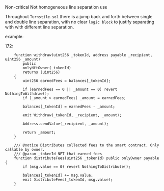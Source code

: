 Non-critical
Not homogeneous line separation use

Throughout `Turnstile.sol` there is a jump back and forth between single and double line separation,
with no clear `logic block` to justify separating with with different line separation.

example:

172:
```
    function withdraw(uint256 _tokenId, address payable _recipient, uint256 _amount)
        public
        onlyNftOwner(_tokenId)
        returns (uint256)
    {
        uint256 earnedFees = balances[_tokenId];

        if (earnedFees == 0 || _amount == 0) revert NothingToWithdraw();
        if (_amount > earnedFees) _amount = earnedFees;

        balances[_tokenId] = earnedFees - _amount;

        emit Withdraw(_tokenId, _recipient, _amount);

        Address.sendValue(_recipient, _amount);

        return _amount;
    }

    /// @notice Distributes collected fees to the smart contract. Only callable by owner.
    /// @param _tokenId NFT that earned fees
    function distributeFees(uint256 _tokenId) public onlyOwner payable {
        if (msg.value == 0) revert NothingToDistribute();

        balances[_tokenId] += msg.value;
        emit DistributeFees(_tokenId, msg.value);
    }
```